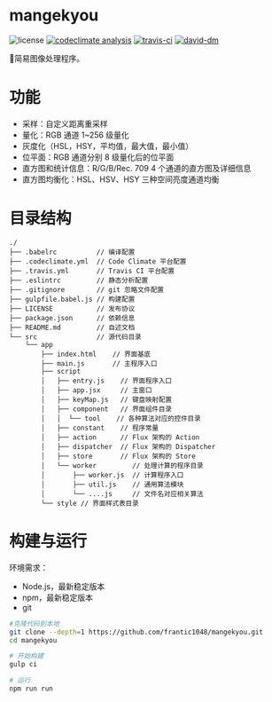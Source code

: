 # mangekyou
![license](https://img.shields.io/github/license/frantic1048/mangekyou.svg?style=flat-square)
[![codeclimate analysis](https://img.shields.io/codeclimate/github/frantic1048/mangekyou.svg?style=flat-square)](https://codeclimate.com/github/frantic1048/mangekyou)
[![travis-ci](https://img.shields.io/travis/frantic1048/mangekyou.svg?style=flat-square)](https://travis-ci.org/frantic1048/mangekyou)
[![david-dm](https://img.shields.io/david/frantic1048/mangekyou.svg?style=flat-square)](https://david-dm.org/frantic1048/mangekyou)

:stars:简易图像处理程序。

# 功能

- 采样：自定义距离重采样
- 量化：RGB 通道 1~256 级量化
- 灰度化（HSL，HSY，平均值，最大值，最小值）
- 位平面：RGB 通道分别 8 级量化后的位平面
- 直方图和统计信息：R/G/B/Rec. 709 4 个通道的直方图及详细信息
- 直方图均衡化：HSL、HSV、HSY 三种空间亮度通道均衡

# 目录结构

```
./
├── .babelrc          // 编译配置
├── .codeclimate.yml  // Code Climate 平台配置
├── .travis.yml       // Travis CI 平台配置
├── .eslintrc         // 静态分析配置
├── .gitignore        // git 忽略文件配置
├── gulpfile.babel.js // 构建配置
├── LICENSE           // 发布协议
├── package.json      // 依赖信息
├── README.md         // 自述文档
└── src               // 源代码目录
    └── app
        ├── index.html    // 界面基底
        ├── main.js       // 主程序入口
        ├── script
        │   ├── entry.js    // 界面程序入口
        │   ├── app.jsx     // 主窗口
        │   ├── keyMap.js   // 键盘映射配置
        │   ├── component   // 界面组件目录
        │   │  └── tool    // 各种算法对应的控件目录
        │   ├── constant    // 程序常量
        │   ├── action      // Flux 架构的 Action
        │   ├── dispatcher  // Flux 架构的 Dispatcher
        │   ├── store       // Flux 架构的 Store
        │   └── worker         // 处理计算的程序目录
        │       ├── worker.js  // 计算程序入口
        │       ├── util.js    // 通用算法模块
        │       └── ....js     // 文件名对应相关算法
        └── style // 界面样式表目录
```

# 构建与运行

环境需求：

- Node.js，最新稳定版本
- npm，最新稳定版本
- git

```bash
#克隆代码到本地
git clone --depth=1 https://github.com/frantic1048/mangekyou.git
cd mangekyou

# 开始构建
gulp ci

# 运行
npm run run
```
